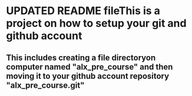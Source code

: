 # UPDATED README fileThis is a project on how to setup your git and github account
## This includes creating a file directoryon computer named "alx_pre_course" and then moving it to your github account repository "alx_pre_course.git"
